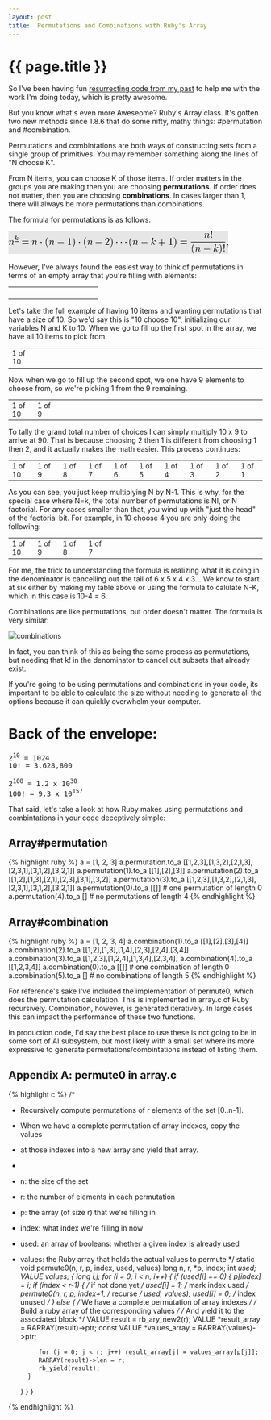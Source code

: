 ```yaml
---
layout: post
title:  Permutations and Combinations with Ruby's Array
---
```


{{ page.title }}
================

So I've been having fun [resurrecting code from my past](http://github.com/csquared/NQueens)
to help me with the work I'm doing today, which is pretty awesome.

But you know what's even more Aweseome?  Ruby's Array class.  It's gotten two new methods
since 1.8.6 that do some nifty, mathy things: #permutation and #combination.

Permutations and combintations are both ways of constructing sets from a single group
of primitives.  You may remember something along the lines of "N choose K".

From N items, you can choose K of those items.  If order matters in the groups you
are making then you are choosing <b>permutations</b>.  If order does not matter,
then you are choosing <b>combinations</b>.  In cases larger than 1, there will
always be more permutations than combinations.

The formula for permutations is as follows:

![permutations](/images/permutations.png)

However, I've always found the easiest way to think of permutations in terms of an empty
array that you're filling with elements:

<table class="array">
  <tr>
    <td>&nbsp;</td>
    <td>&nbsp;</td>
    <td>&nbsp;</td>
    <td>&nbsp;</td>
    <td>&nbsp;</td>
    <td>&nbsp;</td>
    <td>&nbsp;</td>
    <td>&nbsp;</td>
    <td>&nbsp;</td>
    <td>&nbsp;</td>
  </tr>
</table>

Let's take the full example of having 10 items and wanting permutations that have a size of
10.  So we'd say this is "10 choose 10", initializing our variables N and K to 10.  When
we go to fill up the first spot in the array, we have all 10 items to pick from.

<table class="array">
  <tr>
    <td style="width:10%">1 of 10</td>
    <td>&nbsp;</td>
    <td>&nbsp;</td>
    <td>&nbsp;</td>
    <td>&nbsp;</td>
    <td>&nbsp;</td>
    <td>&nbsp;</td>
    <td>&nbsp;</td>
    <td>&nbsp;</td>
    <td>&nbsp;</td>
  </tr>
</table>

Now when we go to fill up the second spot, we one have 9 elements to choose from, so
we're picking 1 from the 9 remaining.

<table class="array">
  <tr>
    <td style="width:10%">1 of 10</td>
    <td style="width:10%">1 of 9</td>
    <td>&nbsp;</td>
    <td>&nbsp;</td>
    <td>&nbsp;</td>
    <td>&nbsp;</td>
    <td>&nbsp;</td>
    <td>&nbsp;</td>
    <td>&nbsp;</td>
    <td>&nbsp;</td>
  </tr>
</table>

To tally the grand total number of choices I can simply
multiply 10 x  9 to arrive at 90.  That is because choosing 2 then 1 is different from choosing 1 then 2,
and it actually makes the math easier.  This process continues:

<table class="array">
  <tr>
    <td style="width:10%">1 of 10</td>
    <td style="width:10%">1 of 9</td>
    <td style="width:10%">1 of 8</td>
    <td style="width:10%">1 of 7</td>
    <td style="width:10%">1 of 6</td>
    <td style="width:10%">1 of 5</td>
    <td style="width:10%">1 of 4</td>
    <td style="width:10%">1 of 3</td>
    <td style="width:10%">1 of 2</td>
    <td style="width:10%">1 of 1</td>
  </tr>
</table>

As you can see, you just keep multiplying N by N-1. This is why, for the special
case where N=k, the total number of permutations is N!, or
N factorial.  For any cases smaller than that, you wind up with "just the head" of the
factorial bit.  For example, in 10 choose 4 you are only doing the following:

<table class="array">
  <tr>
    <td style="width:10%">1 of 10</td>
    <td style="width:10%">1 of 9</td>
    <td style="width:10%">1 of 8</td>
    <td style="width:10%">1 of 7</td>
    <td>&nbsp;</td>
    <td>&nbsp;</td>
    <td>&nbsp;</td>
    <td>&nbsp;</td>
    <td>&nbsp;</td>
    <td>&nbsp;</td>
  </tr>
</table>

For me, the trick to understanding the formula is realizing what it is doing in the denominator is
cancelling out the tail of 6 x 5 x 4 x 3...  We know to start at six either by making
my table above or using the formula to calulate N-K, which in this case is 10-4 = 6.

Combinations are like permutations, but order doesn't matter.  The formula is very similar:

![combinations](http://upload.wikimedia.org/math/1/9/2/1928f752016eeb2c94f27269a14f7f47.png)

In fact, you can think of this as being the same process as permutations, but needing that k!
in the denominator to cancel out subsets that already exist.

If you're going to be using permutations and combinations in your code, its important to be
able to calculate the size without needing to generate all the options because it can quickly
overwhelm your computer.

# Back of the envelope:
<pre>
2<sup>10</sup> = 1024
10! = 3,628,800

2<sup>100</sup> = 1.2 x 10<sup>30</sup>
100! = 9.3 x 10<sup>157</sup>
</pre>


That said, let's take a look at how Ruby makes using permutations and combintations in your
code deceptively simple:

## Array#permutation

{% highlight ruby %}
   a = [1, 2, 3]
   a.permutation.to_a
      [[1,2,3],[1,3,2],[2,1,3],[2,3,1],[3,1,2],[3,2,1]]
   a.permutation(1).to_a
      [[1],[2],[3]]
   a.permutation(2).to_a
      [[1,2],[1,3],[2,1],[2,3],[3,1],[3,2]]
   a.permutation(3).to_a
      [[1,2,3],[1,3,2],[2,1,3],[2,3,1],[3,1,2],[3,2,1]]
   a.permutation(0).to_a
    [[]] # one permutation of length 0
   a.permutation(4).to_a
    []   # no permutations of length 4
{% endhighlight %}


## Array#combination

{% highlight ruby %}
  a = [1, 2, 3, 4]
  a.combination(1).to_a
    [[1],[2],[3],[4]]
  a.combination(2).to_a
    [[1,2],[1,3],[1,4],[2,3],[2,4],[3,4]]
  a.combination(3).to_a
    [[1,2,3],[1,2,4],[1,3,4],[2,3,4]]
  a.combination(4).to_a
    [[1,2,3,4]]
  a.combination(0).to_a
    [[]] # one combination of length 0
  a.combination(5).to_a
    []   # no combinations of length 5
{% endhighlight %}

For reference's sake I've included the implementation of permute0, which does
the permutation calculation.  This is implemented in array.c of Ruby recursively.
Combination, however, is generated iteratively.  In large cases this can
impact the performance of these two functions.

In production code, I'd say the best place to use these is not going to be in
some sort of AI subsystem, but most likely with a small set where its more
expressive to generate permutations/combintations instead of listing them.

## Appendix A: permute0 in array.c
{% highlight c %}
/*
 * Recursively compute permutations of r elements of the set [0..n-1].
 * When we have a complete permutation of array indexes, copy the values
 * at those indexes into a new array and yield that array.
 *
 * n: the size of the set
 * r: the number of elements in each permutation
 * p: the array (of size r) that we're filling in
 * index: what index we're filling in now
 * used: an array of booleans: whether a given index is already used
 * values: the Ruby array that holds the actual values to permute
 */
static void
permute0(n, r, p, index, used, values)
    long n, r, *p, index;
    int *used;
    VALUE values;
{
    long i,j;
    for (i = 0; i < n; i++) {
      if (used[i] == 0) {
          p[index] = i;
          if (index < r-1) {             /* if not done yet */
              used[i] = 1;               /* mark index used */
              permute0(n, r, p, index+1, /* recurse */
              used, values);
              used[i] = 0;               /* index unused */
          }
          else {
            /* We have a complete permutation of array indexes */
            /* Build a ruby array of the corresponding values */
            /* And yield it to the associated block */
            VALUE result = rb_ary_new2(r);
            VALUE *result_array = RARRAY(result)->ptr;
            const VALUE *values_array = RARRAY(values)->ptr;

            for (j = 0; j < r; j++) result_array[j] = values_array[p[j]];
            RARRAY(result)->len = r;
            rb_yield(result);
         }
      }
    }
}

{% endhighlight %}
